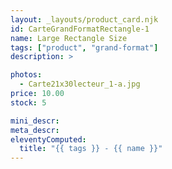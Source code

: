 ```yaml
---
layout: _layouts/product_card.njk
id: CarteGrandFormatRectangle-1
name: Large Rectangle Size
tags: ["product", "grand-format"]
description: >

photos:
  - Carte21x30lecteur_1-a.jpg
price: 10.00
stock: 5

mini_descr:
meta_descr:
eleventyComputed:
  title: "{{ tags }} - {{ name }}"
---
```

